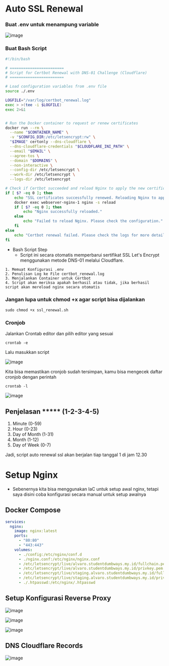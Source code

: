 

# Auto SSL Renewal 

### Buat .env untuk menampung variable
![image](https://github.com/user-attachments/assets/3257d817-a6c6-48f2-b2e9-411526dbd591)

### Buat Bash Script 

```bash
#!/bin/bash

# ========================
# Script for Certbot Renewal with DNS-01 Challenge (Cloudflare)
# ========================

# Load configuration variables from .env file
source ./.env

LOGFILE="/var/log/certbot_renewal.log"
exec > >(tee -i $LOGFILE)
exec 2>&1


# Run the Docker container to request or renew certificates
docker run --rm \
  --name "$CONTAINER_NAME" \
  -v "$CONFIG_DIR:/etc/letsencrypt:rw" \
  "$IMAGE" certonly --dns-cloudflare \
  --dns-cloudflare-credentials "$CLOUDFLARE_INI_PATH" \
  --email "$EMAIL" \
  --agree-tos \
  --domain "$DOMAINS" \
  --non-interactive \
  --config-dir /etc/letsencrypt \
  --work-dir /etc/letsencrypt \
  --logs-dir /etc/letsencrypt

# Check if Certbot succeeded and reload Nginx to apply the new certificates
if [ $? -eq 0 ]; then
    echo "SSL certificates successfully renewed. Reloading Nginx to apply the new certificates."
    docker exec webserver-nginx-1 nginx -s reload
    if [ $? -eq 0 ]; then
        echo "Nginx successfully reloaded."
    else
        echo "Failed to reload Nginx. Please check the configuration."
    fi
else
    echo "Certbot renewal failed. Please check the logs for more details."
fi
```

- Bash Script Step
  - Script ini secara otomatis memperbarui sertifikat SSL Let's Encrypt menggunakan metode DNS-01 melalui Cloudflare.
```
1. Memuat Konfigurasi .env
2. Penulisan Log ke File certbot_renewal.log
3. Menjalankan Container untuk Certbot
4. Script akan meriksa apakah berhasil atau tidak, jika berhasil script akan mereload nginx secara otomatis
```

### Jangan lupa untuk chmod +x agar script bisa dijalankan

`sudo chmod +x ssl_renewal.sh`

### Cronjob
Jalankan Crontab editor dan pilih editor yang sesuai

```
crontab -e
```

Lalu masukkan script 

![image](https://github.com/user-attachments/assets/1a018a9f-bf30-40b8-9887-96d5f4b07e43)

Kita bisa memastikan cronjob sudah tersimpan, kamu bisa mengecek daftar cronjob dengan perintah

`crontab -l`

![image](https://github.com/user-attachments/assets/90076f9f-b14c-4573-a81d-7f0f5bf88e37)


## Penjelasan ***** (1-2-3-4-5)
1. Minute (0-59)
2. Hour (0-23)
3. Day of Month (1-31)
4. Month (1-12)
5. Day of Week (0-7)

Jadi, script auto renewal ssl akan berjalan tiap tanggal 1 di jam 12.30

# Setup Nginx

- Sebenernya kita bisa menggunakan IaC untuk setup awal nginx, tetapi saya disini coba konfigurasi secara manual untuk setup awalnya 

## Docker Compose
```yaml
services:
  nginx:
    image: nginx:latest
    ports:
      - "80:80"
      - "443:443"
    volumes:
      - ./config:/etc/nginx/conf.d
      - ./nginx.conf:/etc/nginx/nginx.conf
      - /etc/letsencrypt/live/alvaro.studentdumbways.my.id/fullchain.pem:/etc/letsencrypt/live/alvaro.studentdumbways.my.id/fullchain.pem
      - /etc/letsencrypt/live/alvaro.studentdumbways.my.id/privkey.pem:/etc/letsencrypt/live/alvaro.studentdumbways.my.id/privkey.pem
      - /etc/letsencrypt/live/staging.alvaro.studentdumbways.my.id/fullchain.pem:/etc/letsencrypt/live/staging.alvaro.studentdumbways.my.id/fullchain.pem
      - /etc/letsencrypt/live/staging.alvaro.studentdumbways.my.id/privkey.pem:/etc/letsencrypt/live/staging.alvaro.studentdumbways.my.id/privkey.pem
      - ./.htpasswd:/etc/nginx/.htpasswd
```

## Setup Konfigurasi Reverse Proxy

![image](https://github.com/user-attachments/assets/a07a2b62-0419-44a0-90ee-71c1ed1cb50b)

![image](https://github.com/user-attachments/assets/e5bf42ce-904b-4b3d-863a-4c3697f38f80)

![image](https://github.com/user-attachments/assets/25660bec-0b32-401b-91d2-04c29fdbc353)


## DNS Cloudflare Records

![image](https://github.com/user-attachments/assets/27d99a84-2f59-47d1-879d-9edaac799c7a)






